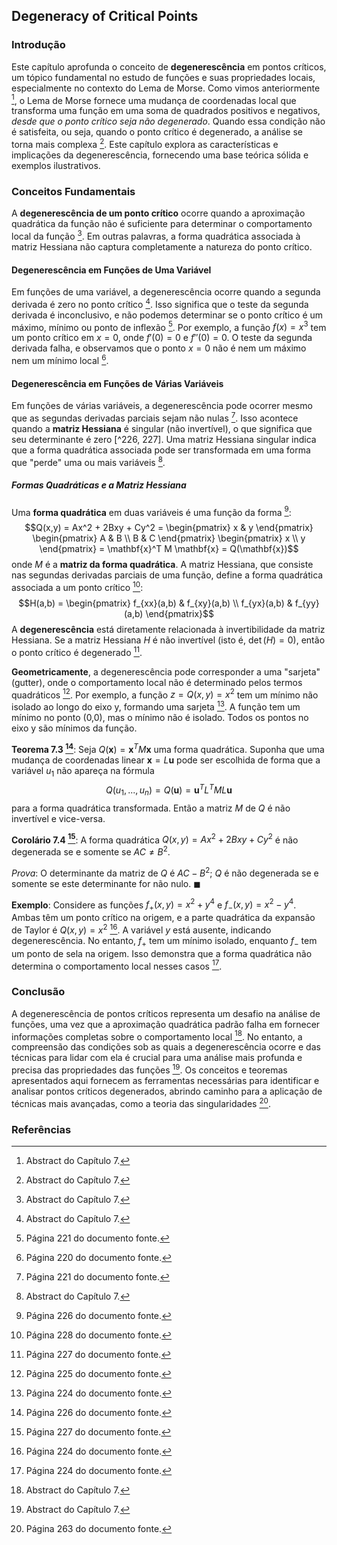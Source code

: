 ## Degeneracy of Critical Points

### Introdução
Este capítulo aprofunda o conceito de **degenerescência** em pontos críticos, um tópico fundamental no estudo de funções e suas propriedades locais, especialmente no contexto do Lema de Morse. Como vimos anteriormente [^Abstract], o Lema de Morse fornece uma mudança de coordenadas local que transforma uma função em uma soma de quadrados positivos e negativos, *desde que o ponto crítico seja não degenerado*. Quando essa condição não é satisfeita, ou seja, quando o ponto crítico é degenerado, a análise se torna mais complexa [^Abstract]. Este capítulo explora as características e implicações da degenerescência, fornecendo uma base teórica sólida e exemplos ilustrativos.

### Conceitos Fundamentais

A **degenerescência de um ponto crítico** ocorre quando a aproximação quadrática da função não é suficiente para determinar o comportamento local da função [^Abstract]. Em outras palavras, a forma quadrática associada à matriz Hessiana não captura completamente a natureza do ponto crítico.

#### Degenerescência em Funções de Uma Variável
Em funções de uma variável, a degenerescência ocorre quando a segunda derivada é zero no ponto crítico [^Abstract]. Isso significa que o teste da segunda derivada é inconclusivo, e não podemos determinar se o ponto crítico é um máximo, mínimo ou ponto de inflexão [^221]. Por exemplo, a função $f(x) = x^3$ tem um ponto crítico em $x=0$, onde $f'(0) = 0$ e $f''(0) = 0$. O teste da segunda derivada falha, e observamos que o ponto $x=0$ não é nem um máximo nem um mínimo local [^220].

#### Degenerescência em Funções de Várias Variáveis
Em funções de várias variáveis, a degenerescência pode ocorrer mesmo que as segundas derivadas parciais sejam não nulas [^221]. Isso acontece quando a **matriz Hessiana** é singular (não invertível), o que significa que seu determinante é zero [^226, 227]. Uma matriz Hessiana singular indica que a forma quadrática associada pode ser transformada em uma forma que "perde" uma ou mais variáveis [^Abstract].

##### Formas Quadráticas e a Matriz Hessiana
Uma **forma quadrática** em duas variáveis é uma função da forma [^226]:
$$Q(x,y) = Ax^2 + 2Bxy + Cy^2 = \begin{pmatrix} x & y \end{pmatrix} \begin{pmatrix} A & B \\ B & C \end{pmatrix} \begin{pmatrix} x \\ y \end{pmatrix} = \mathbf{x}^T M \mathbf{x} = Q(\mathbf{x})$$
onde $M$ é a **matriz da forma quadrática**. A matriz Hessiana, que consiste nas segundas derivadas parciais de uma função, define a forma quadrática associada a um ponto crítico [^228]:
$$H(a,b) = \begin{pmatrix} f_{xx}(a,b) & f_{xy}(a,b) \\ f_{yx}(a,b) & f_{yy}(a,b) \end{pmatrix}$$
A **degenerescência** está diretamente relacionada à invertibilidade da matriz Hessiana. Se a matriz Hessiana $H$ é não invertível (isto é, $\det(H) = 0$), então o ponto crítico é degenerado [^227].

**Geometricamente**, a degenerescência pode corresponder a uma "sarjeta" (gutter), onde o comportamento local não é determinado pelos termos quadráticos [^225]. Por exemplo, a função $z = Q(x,y) = x^2$ tem um mínimo não isolado ao longo do eixo y, formando uma sarjeta [^224]. A função tem um mínimo no ponto (0,0), mas o mínimo não é isolado. Todos os pontos no eixo y são mínimos da função.

**Teorema 7.3 [^226]**: Seja $Q(\mathbf{x}) = \mathbf{x}^T M \mathbf{x}$ uma forma quadrática. Suponha que uma mudança de coordenadas linear $\mathbf{x} = L\mathbf{u}$ pode ser escolhida de forma que a variável $u_1$ não apareça na fórmula
$$Q(u_1, ..., u_n) = Q(\mathbf{u}) = \mathbf{u}^T L^T M L \mathbf{u}$$
para a forma quadrática transformada. Então a matriz $M$ de $Q$ é não invertível e vice-versa.

**Corolário 7.4 [^227]**: A forma quadrática $Q(x,y) = Ax^2 + 2Bxy + Cy^2$ é não degenerada se e somente se $AC \neq B^2$.

*Prova*: O determinante da matriz de $Q$ é $AC - B^2$; $Q$ é não degenerada se e somente se este determinante for não nulo. $\blacksquare$

**Exemplo**: Considere as funções $f_+(x,y) = x^2 + y^4$ e $f_-(x,y) = x^2 - y^4$. Ambas têm um ponto crítico na origem, e a parte quadrática da expansão de Taylor é $Q(x,y) = x^2$ [^224]. A variável $y$ está ausente, indicando degenerescência. No entanto, $f_+$ tem um mínimo isolado, enquanto $f_-$ tem um ponto de sela na origem. Isso demonstra que a forma quadrática não determina o comportamento local nesses casos [^224].

### Conclusão
A degenerescência de pontos críticos representa um desafio na análise de funções, uma vez que a aproximação quadrática padrão falha em fornecer informações completas sobre o comportamento local [^Abstract]. No entanto, a compreensão das condições sob as quais a degenerescência ocorre e das técnicas para lidar com ela é crucial para uma análise mais profunda e precisa das propriedades das funções [^Abstract]. Os conceitos e teoremas apresentados aqui fornecem as ferramentas necessárias para identificar e analisar pontos críticos degenerados, abrindo caminho para a aplicação de técnicas mais avançadas, como a teoria das singularidades [^263].

### Referências
[^Abstract]: Abstract do Capítulo 7.
[^219]: J.J. Callahan, Advanced Calculus: A Geometric View, Undergraduate Texts in Mathematics, 219 DOI 10.1007/978-1-4419-7332-0_7, © Springer Science+Business Media, LLC 2010
[^220]: Página 220 do documento fonte.
[^221]: Página 221 do documento fonte.
[^224]: Página 224 do documento fonte.
[^225]: Página 225 do documento fonte.
[^226]: Página 226 do documento fonte.
[^227]: Página 227 do documento fonte.
[^228]: Página 228 do documento fonte.
[^263]: Página 263 do documento fonte.
<!-- END -->
